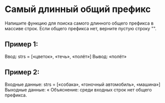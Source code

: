 # Самый длинный общий префикс
Напишите функцию для поиска самого длинного общего префикса в массиве строк.
Если общего префикса нет, верните пустую строку "".

## Пример 1:
Ввод: strs = [«цветок», «течь», «полёт»]
Вывод: «полёт»

## Пример 2:
Входные данные: strs = [«собака», «гоночный автомобиль», «машина»]
Выходные данные: «
Объяснение: среди входных строк нет общего префикса.
